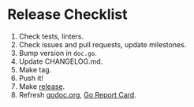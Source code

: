 # Release Checklist

1. Check tests, linters.
2. Check issues and pull requests, update milestones.
3. Bump version in `doc.go`.
4. Update CHANGELOG.md.
5. Make tag.
6. Push it!
7. Make [release](https://github.com/go-reform/reform/releases).
8. Refresh [godoc.org](https://godoc.org/gopkg.in/reform.v1), [Go Report Card](https://goreportcard.com/report/gopkg.in/reform.v1).
